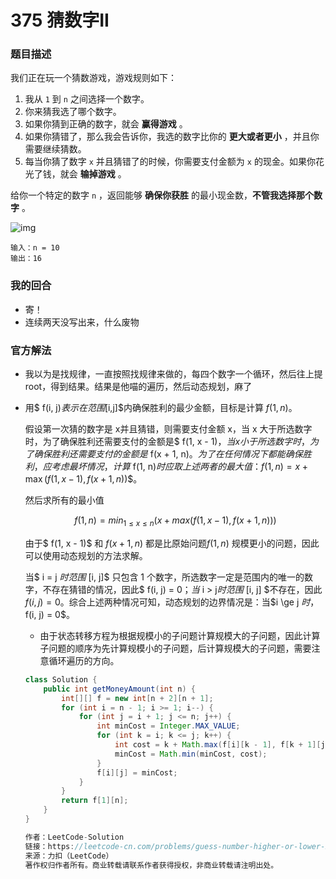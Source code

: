 # 375 猜数字II

### 题目描述

我们正在玩一个猜数游戏，游戏规则如下：

1. 我从 `1` 到 `n` 之间选择一个数字。
2. 你来猜我选了哪个数字。
3. 如果你猜到正确的数字，就会 **赢得游戏** 。
4. 如果你猜错了，那么我会告诉你，我选的数字比你的 **更大或者更小** ，并且你需要继续猜数。
5. 每当你猜了数字 `x` 并且猜错了的时候，你需要支付金额为 `x` 的现金。如果你花光了钱，就会 **输掉游戏** 。

给你一个特定的数字 `n` ，返回能够 **确保你获胜** 的最小现金数，**不管我选择那个数字** 。



![img](https://assets.leetcode.com/uploads/2020/09/10/graph.png)

```
输入：n = 10
输出：16
```

### 我的回合

- 寄！
- 连续两天没写出来，什么废物

### 官方解法

- 我以为是找规律，一直按照找规律来做的，每四个数字一个循环，然后往上提root，得到结果。结果是他喵的遍历，然后动态规划，麻了

- 用$ f(i, j)$表示在范围$[i,j]$内确保胜利的最少金额，目标是计算 $f(1, n)$。 

  假设第一次猜的数字是 x并且猜错，则需要支付金额 x，当 x 大于所选数字时，为了确保胜利还需要支付的金额是$ f(1, x - 1)$，当 x 小于所选数字时，为了确保胜利还需要支付的金额是$ f(x + 1, n)$。为了在任何情况下都能确保胜利，应考虑最坏情况，计算$ f(1, n)$时应取上述两者的最大值：$$f(1, n) = x + \max(f(1, x - 1), f(x + 1, n))$$。

  然后求所有的最小值

  $$f(1,n)=min_{1≤x≤n}(x+max(f(1,x−1),f(x+1,n)))$$

  由于$ f(1, x - 1)$ 和 $f(x + 1, n)$ 都是比原始问题$f(1, n)$ 规模更小的问题，因此可以使用动态规划的方法求解。

  当$ i = j $时范围$ [i, j]$ 只包含 1 个数字，所选数字一定是范围内的唯一的数字，不存在猜错的情况，因此$ f(i, j) = 0$；当$ i > j$时范围$ [i, j] $不存在，因此 $f(i, j) = 0$。综合上述两种情况可知，动态规划的边界情况是：当$i \ge j $时，$f(i, j) = 0$。

  

  - 由于状态转移方程为根据规模小的子问题计算规模大的子问题，因此计算子问题的顺序为先计算规模小的子问题，后计算规模大的子问题，需要注意循环遍历的方向。

  ```java
  class Solution {
      public int getMoneyAmount(int n) {
          int[][] f = new int[n + 2][n + 1];
          for (int i = n - 1; i >= 1; i--) {
              for (int j = i + 1; j <= n; j++) {
                  int minCost = Integer.MAX_VALUE;
                  for (int k = i; k <= j; k++) {
                      int cost = k + Math.max(f[i][k - 1], f[k + 1][j]);
                      minCost = Math.min(minCost, cost);
                  }
                  f[i][j] = minCost;
              }
          }
          return f[1][n];
      }
  }
  
  作者：LeetCode-Solution
  链接：https://leetcode-cn.com/problems/guess-number-higher-or-lower-ii/solution/cai-shu-zi-da-xiao-ii-by-leetcode-soluti-a7vg/
  来源：力扣（LeetCode）
  著作权归作者所有。商业转载请联系作者获得授权，非商业转载请注明出处。
  ```

  

